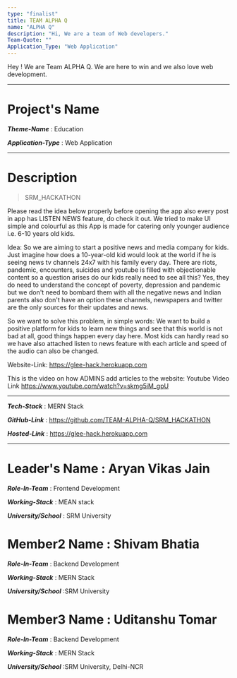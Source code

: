```yaml
---
type: "finalist"                   
title: TEAM ALPHA Q
name: "ALPHA Q"
description: "Hi, We are a team of Web developers."
Team-Quote: ""
Application_Type: "Web Application"
---
```


Hey ! We are Team ALPHA Q. We are here to win and we also love web development.

---

# Project's Name

_**Theme-Name**_ : Education

_**Application-Type**_ :   Web Application

---

# Description

> SRM_HACKATHON

Please read the idea below properly before opening the app also every post in app has LISTEN NEWS feature, do check it out.
We tried to make UI simple and colourful as this App is made for catering only younger audience i.e. 6-10 years old kids.


Idea: So we are aiming to start a positive news and media company for kids. Just imagine how does a 10-year-old kid would look at the world if he is seeing news tv channels 24x7 with his family every day. There are riots, pandemic, encounters, suicides and youtube is filled with objectionable content so a question arises do our kids really need to see all this? Yes, they do need to understand the concept of poverty, depression and pandemic but we don't need to bombard them with all the negative news and Indian parents also don't have an option these channels, newspapers and twitter are the only sources for their updates and news.

So we want to solve this problem, in simple words: We want to build a positive platform for kids to learn new things and see that this world is not bad at all, good things happen every day here. Most kids can hardly read so we have also attached listen to news feature with each article and speed of the audio can also be changed.

Website-Link: https://glee-hack.herokuapp.com

This is the video on how ADMINS add articles to the website: Youtube Video Link https://www.youtube.com/watch?v=skmg5iM_gpU


---

_**Tech-Stack**_  :   MERN Stack

_**GitHub-Link**_ :   https://github.com/TEAM-ALPHA-Q/SRM_HACKATHON

_**Hosted-Link**_ :   https://glee-hack.herokuapp.com


---


# Leader's Name : Aryan Vikas Jain

_**Role-In-Team**_  : Frontend Development

_**Working-Stack**_ : MEAN stack

_**University/School**_ : SRM University


# Member2 Name : Shivam Bhatia

_**Role-In-Team**_  : Backend Development

_**Working-Stack**_ : MERN Stack

_**University/School**_ :SRM University



# Member3 Name : Uditanshu Tomar

_**Role-In-Team**_  : Backend Development

_**Working-Stack**_ : MERN Stack

_**University/School**_ :SRM University, Delhi-NCR

